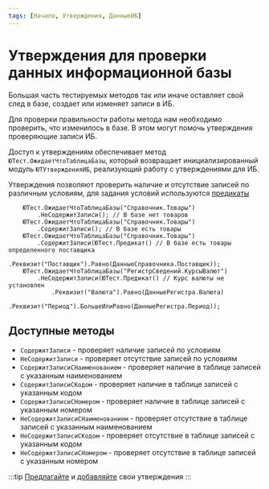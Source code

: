 ```yaml
---
tags: [Начало, Утверждения, ДанныеИБ]
---
```


# Утверждения для проверки данных информационной базы

Большая часть тестируемых методов так или иначе оставляет свой след в базе, создает или изменяет записи в ИБ.

Для проверки правильности работы метода нам необходимо проверить, что изменилось в базе. В этом могут помочь утверждения проверяющие записи ИБ.

Доступ к утверждениям обеспечивает метод `ЮТест.ОжидаетЧтоТаблицаБазы`, который возвращает инициализированный модуль `ЮТУтвержденияИБ`, реализующий работу с утверждениями для ИБ.

Утверждения позволяют проверить наличие и отсутствие записей по различным условиям, для задания условий используются [предикаты](../predicates.md)

```bsl
	ЮТест.ОжидаетЧтоТаблицаБазы("Справочник.Товары")
		.НеСодержитЗаписи(); // В базе нет товаров
	ЮТест.ОжидаетЧтоТаблицаБазы("Справочник.Товары")
		.СодержитЗаписи(); // В базе есть товары
	ЮТест.ОжидаетЧтоТаблицаБазы("Справочник.Товары")
		.СодержитЗаписи(ЮТест.Предикат() // В базе есть товары определенного поставщика
			.Реквизит("Поставщик").Равно(ДанныеСправочника.Поставщик));
	ЮТест.ОжидаетЧтоТаблицаБазы("РегистрСведений.КурсыВалют")
		.НеСодержитЗаписи(ЮТест.Предикат() // Курс валюты не установлен
			.Реквизит("Валюта").Равно(ДанныеРегистра.Валюта)
			.Реквизит("Период").БольшеИлиРавно(ДанныеРегистра.Период));
```

## Доступные методы

* `СодержитЗаписи` - проверяет наличие записей по условиям
* `НеСодержитЗаписи` - проверяет отсутствие записей по условиям
* `СодержитЗаписиСНаименованием` - проверяет наличие в таблице записей с указанным наименованием
* `СодержитЗаписиСКодом` - проверяет наличие в таблице записей с указанным кодом
* `СодержитЗаписиСНомером` - проверяет наличие в таблице записей с указанным номером
* `НеСодержитЗаписиСНаименованием` - проверяет отсутствие в таблице записей с указанным наименованием
* `НеСодержитЗаписиСКодом` - проверяет отсутствие в таблице записей с указанным кодом
* `НеСодержитЗаписиСНомером` - проверяет отсутствие в таблице записей с указанным номером

:::tip
[Предлагайте](https://github.com/bia-technologies/yaxunit/issues) и [добавляйте](https://github.com/bia-technologies/yaxunit/pulls) свои утверждения
:::
